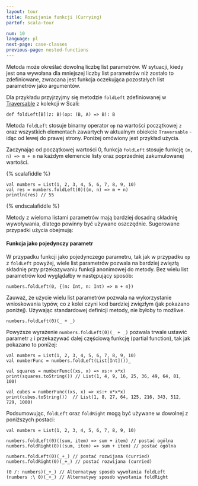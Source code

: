 ```yaml
---
layout: tour
title: Rozwijanie funkcji (Currying)
partof: scala-tour

num: 10
language: pl
next-page: case-classes
previous-page: nested-functions
---
```


Metoda może określać dowolną liczbę list parametrów.
W sytuacji, kiedy jest ona wywołana dla mniejszej liczby list parametrów niż zostało to zdefiniowane, zwracana jest funkcja oczekująca pozostałych list parametrów jako argumentów.

Dla przykładu przyjrzyjmy się metodzie `foldLeft` zdefiniowanej w [Traversable](/overviews/collections/trait-traversable.html) z kolekcji w Scali:

```
def foldLeft[B](z: B)(op: (B, A) => B): B
```

Metoda `foldLeft` stosuje binarny operator `op` na wartości początkowej `z` oraz wszystkich elementach zawartych w aktualnym obiekcie `Traversable` - idąc od lewej do prawej strony.
Poniżej omówiony jest przykład użycia. 

Zaczynając od początkowej wartości 0, funkcja `foldLeft` stosuje funkcję `(m, n) => m + n` na każdym elemencie listy oraz poprzedniej zakumulowanej wartości.

{% scalafiddle %}
```tut
val numbers = List(1, 2, 3, 4, 5, 6, 7, 8, 9, 10)
val res = numbers.foldLeft(0)((m, n) => m + n)
println(res) // 55
```
{% endscalafiddle %}

Metody z wieloma listami parametrów mają bardziej dosadną składnię wywoływania, dlatego powinny być używane oszczędnie.
Sugerowane przypadki użycia obejmują:

#### Funkcja jako pojedynczy parametr

W przypadku funkcji jako pojedynczego parametru, tak jak w przypadku `op` z `foldLeft` powyżej, wiele list parametrów pozwala na bardziej zwięzłą składnię przy przekazywaniu funkcji anonimowej do metody.
Bez wielu list parametrów kod wyglądałby w następujący sposób:

```
numbers.foldLeft(0, {(m: Int, n: Int) => m + n})
```

Zauważ, że użycie wielu list parametrów pozwala na wykorzystanie wnioskowania typów, co z kolei czyni kod bardziej zwięzłym (jak pokazano poniżej).
Używając standardowej definicji metody, nie byłoby to możliwe.

```
numbers.foldLeft(0)(_ + _)
```

Powyższe wyrażenie `numbers.foldLeft(0)(_ + _)` pozwala trwale ustawić parametr `z` i przekazywać dalej częściową funkcję (partial function), tak jak pokazano to poniżej:

```tut
val numbers = List(1, 2, 3, 4, 5, 6, 7, 8, 9, 10)
val numberFunc = numbers.foldLeft(List[Int]())_

val squares = numberFunc((xs, x) => xs:+ x*x)
print(squares.toString()) // List(1, 4, 9, 16, 25, 36, 49, 64, 81, 100)

val cubes = numberFunc((xs, x) => xs:+ x*x*x)
print(cubes.toString())  // List(1, 8, 27, 64, 125, 216, 343, 512, 729, 1000)
```

Podsumowując, `foldLeft` oraz `foldRight` mogą być używane w dowolnej z poniższych postaci:

```tut
val numbers = List(1, 2, 3, 4, 5, 6, 7, 8, 9, 10)

numbers.foldLeft(0)((sum, item) => sum + item) // postać ogólna
numbers.foldRight(0)((sum, item) => sum + item) // postać ogólna

numbers.foldLeft(0)(_+_) // postać rozwijana (curried)
numbers.foldRight(0)(_+_) // postać rozwijana (curried)

(0 /: numbers)(_+_) // Alternatywy sposób wywołania foldLeft
(numbers :\ 0)(_+_) // Alternatywy sposób wywołania foldRight
```
